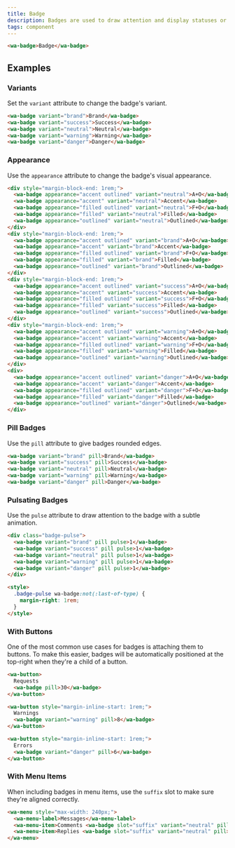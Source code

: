 ```yaml
---
title: Badge
description: Badges are used to draw attention and display statuses or counts.
tags: component
---
```


```html {.example}
<wa-badge>Badge</wa-badge>
```

## Examples

### Variants

Set the `variant` attribute to change the badge's variant.

```html {.example}
<wa-badge variant="brand">Brand</wa-badge>
<wa-badge variant="success">Success</wa-badge>
<wa-badge variant="neutral">Neutral</wa-badge>
<wa-badge variant="warning">Warning</wa-badge>
<wa-badge variant="danger">Danger</wa-badge>
```

### Appearance

Use the `appearance` attribute to change the badge's visual appearance.

```html {.example}
<div style="margin-block-end: 1rem;">
  <wa-badge appearance="accent outlined" variant="neutral">A+O</wa-badge>
  <wa-badge appearance="accent" variant="neutral">Accent</wa-badge>
  <wa-badge appearance="filled outlined" variant="neutral">F+O</wa-badge>
  <wa-badge appearance="filled" variant="neutral">Filled</wa-badge>
  <wa-badge appearance="outlined" variant="neutral">Outlined</wa-badge>
</div>
<div style="margin-block-end: 1rem;">
  <wa-badge appearance="accent outlined" variant="brand">A+O</wa-badge>
  <wa-badge appearance="accent" variant="brand">Accent</wa-badge>
  <wa-badge appearance="filled outlined" variant="brand">F+O</wa-badge>
  <wa-badge appearance="filled" variant="brand">Filled</wa-badge>
  <wa-badge appearance="outlined" variant="brand">Outlined</wa-badge>
</div>
<div style="margin-block-end: 1rem;">
  <wa-badge appearance="accent outlined" variant="success">A+O</wa-badge>
  <wa-badge appearance="accent" variant="success">Accent</wa-badge>
  <wa-badge appearance="filled outlined" variant="success">F+O</wa-badge>
  <wa-badge appearance="filled" variant="success">Filled</wa-badge>
  <wa-badge appearance="outlined" variant="success">Outlined</wa-badge>
</div>
<div style="margin-block-end: 1rem;">
  <wa-badge appearance="accent outlined" variant="warning">A+O</wa-badge>
  <wa-badge appearance="accent" variant="warning">Accent</wa-badge>
  <wa-badge appearance="filled outlined" variant="warning">F+O</wa-badge>
  <wa-badge appearance="filled" variant="warning">Filled</wa-badge>
  <wa-badge appearance="outlined" variant="warning">Outlined</wa-badge>
</div>
<div>
  <wa-badge appearance="accent outlined" variant="danger">A+O</wa-badge>
  <wa-badge appearance="accent" variant="danger">Accent</wa-badge>
  <wa-badge appearance="filled outlined" variant="danger">F+O</wa-badge>
  <wa-badge appearance="filled" variant="danger">Filled</wa-badge>
  <wa-badge appearance="outlined" variant="danger">Outlined</wa-badge>
</div>
```

### Pill Badges

Use the `pill` attribute to give badges rounded edges.

```html {.example}
<wa-badge variant="brand" pill>Brand</wa-badge>
<wa-badge variant="success" pill>Success</wa-badge>
<wa-badge variant="neutral" pill>Neutral</wa-badge>
<wa-badge variant="warning" pill>Warning</wa-badge>
<wa-badge variant="danger" pill>Danger</wa-badge>
```

### Pulsating Badges

Use the `pulse` attribute to draw attention to the badge with a subtle animation.

```html {.example}
<div class="badge-pulse">
  <wa-badge variant="brand" pill pulse>1</wa-badge>
  <wa-badge variant="success" pill pulse>1</wa-badge>
  <wa-badge variant="neutral" pill pulse>1</wa-badge>
  <wa-badge variant="warning" pill pulse>1</wa-badge>
  <wa-badge variant="danger" pill pulse>1</wa-badge>
</div>

<style>
  .badge-pulse wa-badge:not(:last-of-type) {
    margin-right: 1rem;
  }
</style>
```

### With Buttons

One of the most common use cases for badges is attaching them to buttons. To make this easier, badges will be automatically positioned at the top-right when they're a child of a button.

```html {.example}
<wa-button>
  Requests
  <wa-badge pill>30</wa-badge>
</wa-button>

<wa-button style="margin-inline-start: 1rem;">
  Warnings
  <wa-badge variant="warning" pill>8</wa-badge>
</wa-button>

<wa-button style="margin-inline-start: 1rem;">
  Errors
  <wa-badge variant="danger" pill>6</wa-badge>
</wa-button>
```

### With Menu Items

When including badges in menu items, use the `suffix` slot to make sure they're aligned correctly.

```html {.example}
<wa-menu style="max-width: 240px;">
  <wa-menu-label>Messages</wa-menu-label>
  <wa-menu-item>Comments <wa-badge slot="suffix" variant="neutral" pill>4</wa-badge></wa-menu-item>
  <wa-menu-item>Replies <wa-badge slot="suffix" variant="neutral" pill>12</wa-badge></wa-menu-item>
</wa-menu>
```
